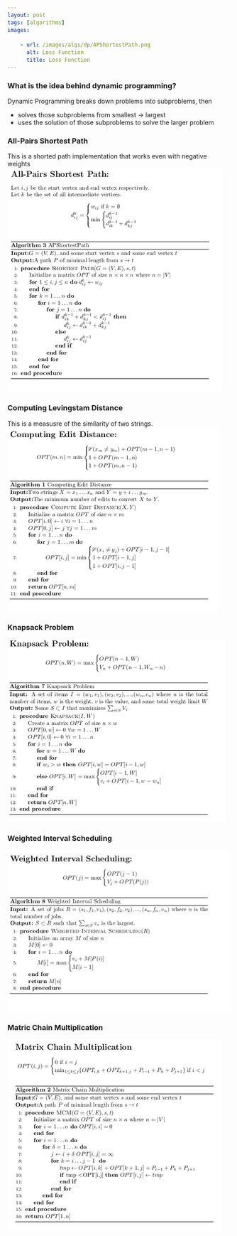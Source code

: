 ```yaml
---
layout: post
tags: [algorithms]
images:

    - url: /images/algs/dp/APShortestPath.png
      alt: Loss Function
      title: Loss Function
---
```


### What is the idea behind dynamic programming?
Dynamic Programming breaks down problems into subproblems, then 
+ solves those subproblems from smallest -> largest
+ uses the solution of those subproblems to solve the larger problem

### All-Pairs Shortest Path
This is a shorted path implementation that works even with negative weights
![sp](/images/algs/dp/APShortestPath.png)

### Computing Levingstam Distance
This is a measusre of the similarity of two strings.
![ces](/images/algs/dp/ComputingEditDistance.png)

### Knapsack Problem
![ces](/images/algs/dp/KnapsackProblem.png)

### Weighted Interval Scheduling
![wis](/images/algs/dp/WeightedIntervalScheduling.png)

### Matric Chain Multiplication
![ces](/images/algs/dp/MatrixChainMultiplication.png)
